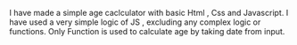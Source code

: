 I have made a simple age caclculator with basic Html , Css and Javascript.
I have used a very simple logic of JS , excluding any complex logic or functions.
Only Function is used to calculate age by taking date from input.
